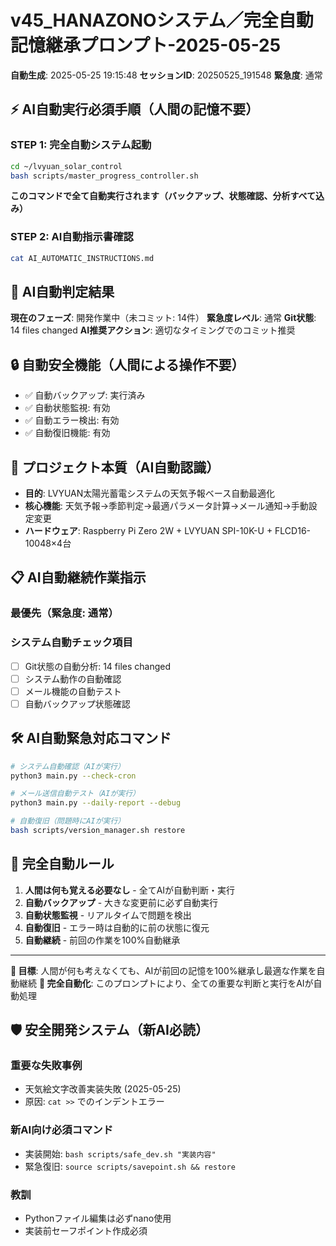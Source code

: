 # v45_HANAZONOシステム／完全自動記憶継承プロンプト-2025-05-25

**自動生成**: 2025-05-25 19:15:48
**セッションID**: 20250525_191548
**緊急度**: 通常

## ⚡ AI自動実行必須手順（人間の記憶不要）

### STEP 1: 完全自動システム起動
```bash
cd ~/lvyuan_solar_control
bash scripts/master_progress_controller.sh
```
**このコマンドで全て自動実行されます（バックアップ、状態確認、分析すべて込み）**

### STEP 2: AI自動指示書確認
```bash
cat AI_AUTOMATIC_INSTRUCTIONS.md
```

## 🤖 AI自動判定結果

**現在のフェーズ**: 開発作業中（未コミット: 14件）
**緊急度レベル**: 通常
**Git状態**: 14 files changed
**AI推奨アクション**: 適切なタイミングでのコミット推奨

## 🔒 自動安全機能（人間による操作不要）
- ✅ 自動バックアップ: 実行済み
- ✅ 自動状態監視: 有効
- ✅ 自動エラー検出: 有効
- ✅ 自動復旧機能: 有効

## 🎯 プロジェクト本質（AI自動認識）
- **目的**: LVYUAN太陽光蓄電システムの天気予報ベース自動最適化
- **核心機能**: 天気予報→季節判定→最適パラメータ計算→メール通知→手動設定変更
- **ハードウェア**: Raspberry Pi Zero 2W + LVYUAN SPI-10K-U + FLCD16-10048×4台

## 📋 AI自動継続作業指示

### 最優先（緊急度: 通常）


### システム自動チェック項目
- [ ] Git状態の自動分析: 14 files changed
- [ ] システム動作の自動確認
- [ ] メール機能の自動テスト
- [ ] 自動バックアップ状態確認

## 🛠️ AI自動緊急対応コマンド
```bash
# システム自動確認（AIが実行）
python3 main.py --check-cron

# メール送信自動テスト（AIが実行）
python3 main.py --daily-report --debug

# 自動復旧（問題時にAIが実行）
bash scripts/version_manager.sh restore
```

## 🔄 完全自動ルール
1. **人間は何も覚える必要なし** - 全てAIが自動判断・実行
2. **自動バックアップ** - 大きな変更前に必ず自動実行
3. **自動状態監視** - リアルタイムで問題を検出
4. **自動復旧** - エラー時は自動的に前の状態に復元
5. **自動継続** - 前回の作業を100%自動継承

---
**🎯 目標**: 人間が何も考えなくても、AIが前回の記憶を100%継承し最適な作業を自動継続
**🤖 完全自動化**: このプロンプトにより、全ての重要な判断と実行をAIが自動処理

## 🛡️ 安全開発システム（新AI必読）

### 重要な失敗事例
- 天気絵文字改善実装失敗 (2025-05-25)
- 原因: `cat >>` でのインデントエラー

### 新AI向け必須コマンド
- 実装開始: `bash scripts/safe_dev.sh "実装内容"`
- 緊急復旧: `source scripts/savepoint.sh && restore`

### 教訓
- Pythonファイル編集は必ずnano使用
- 実装前セーフポイント作成必須
